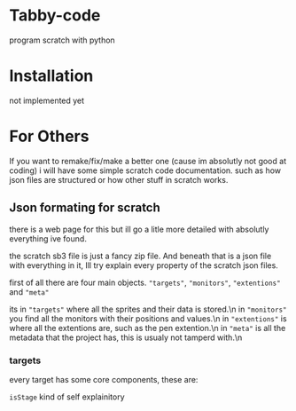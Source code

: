 # Tabby-code
program scratch with python

# Installation
not implemented yet

# For Others
If you want to remake/fix/make a better one (cause im absolutly not good at coding) i will have some simple scratch code documentation. such as how json files are structured or how other stuff in scratch works.

## Json formating for scratch
there is a web page for this but ill go a litle more detailed with absolutly everything ive found.

the scratch sb3 file is just a fancy zip file. And beneath that is a json file with everything in it, Ill try explain every property of the scratch json files.

first of all there are four main objects. `"targets"`, `"monitors"`, `"extentions"` and `"meta"`

its in `"targets"` where all the sprites and their data is stored.\n
in `"monitors"` you find all the monitors with their positions and values.\n
in `"extentions"` is where all the extentions are, such as the pen extention.\n
in `"meta"` is all the metadata that the project has, this is usualy not tamperd with.\n

### targets
every target has some core components, these are:

`isStage`  kind of self explainitory